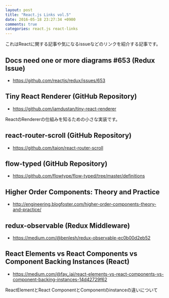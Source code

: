 ```yaml
---
layout: post
title: "React.js Links vol.5"
date: 2016-05-18 23:27:34 +0900
comments: true
categories: react.js react-links
---
```


これはReactに関する記事や気になるissueなどのリンクを紹介する記事です。

<!-- more -->

## Docs need one or more diagrams #653 (Redux Issue)

* https://github.com/reactjs/redux/issues/653

## Tiny React Renderer (GitHub Repository)

* https://github.com/iamdustan/tiny-react-renderer

ReactのRendererの仕組みを知るための小さな実装です。

## react-router-scroll (GitHub Repository)

* https://github.com/taion/react-router-scroll

## flow-typed (GitHub Repository)

* https://github.com/flowtype/flow-typed/tree/master/definitions

## Higher Order Components: Theory and Practice

* http://engineering.blogfoster.com/higher-order-components-theory-and-practice/

## redux-observable (Redux Middleware)

* https://medium.com/@benlesh/redux-observable-ec0b00d2eb52

## React Elements vs React Components vs Component Backing Instances (React)

* https://medium.com/@fay_jai/react-elements-vs-react-components-vs-component-backing-instances-14d42729f62

ReactElementとReact ComponentとComponentのinstanceの違いについて
